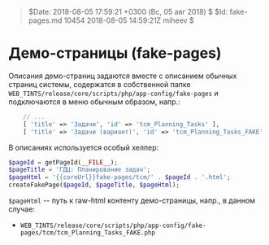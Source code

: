 > $Date: 2018-08-05 17:59:21 +0300 (Вс, 05 авг 2018) $
> $Id: fake-pages.md 10454 2018-08-05 14:59:21Z miheev $

Демо-страницы (fake-pages)
==========================

Описания демо-страниц задаются вместе с описанием обычных страниц системы,
содержатся в собственной папке
`WEB_TINTS/release/core/scripts/php/app-config/fake-pages` и подключаются в
меню обычным образом, напр.:

```php
    // ...
    [ 'title' => 'Задачи', 'id' => 'tcm_Planning_Tasks' ],
    [ 'title' => 'Задачи (вариант)', 'id' => 'tcm_Planning_Tasks_FAKE' ],
```

В описаниях используется особый хелпер:

```php
$pageId = getPageId(__FILE__);
$pageTitle = 'ГДЦ: Планирование задач';
$pageHtml = '{{coreUrl}}fake-pages/tcm/' . $pageId . '.html';
createFakePage($pageId, $pageTitle, $pageHtml);
```

`$pageHtml` -- путь к raw-html контенту демо-страницы, напр., в данном случае:

- `WEB_TINTS/release/core/scripts/php/app-config/fake-pages/tcm/tcm_Planning_Tasks_FAKE.php`

